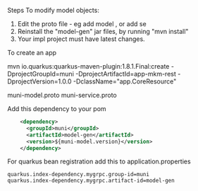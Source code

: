 

Steps To modify model objects:

1. Edit the proto file - eg add model , or add se
2. Reinstall the "model-gen" jar files, by running "mvn install"
3. Your impl project must have latest changes.



To create an app

mvn io.quarkus:quarkus-maven-plugin:1.8.1.Final:create -DprojectGroupId=muni -DprojectArtifactId=app-mkm-rest -DprojectVersion=1.0.0 -DclassName="app.CoreResource"



muni-model.proto
muni-service.proto

Add this dependency to your pom

```xml
    <dependency>
      <groupId>muni</groupId>
      <artifactId>model-gen</artifactId>
      <version>${muni-model.version}</version>
    </dependency>
```

For quarkus bean registration add this to application.properties

```properties
quarkus.index-dependency.mygrpc.group-id=muni
quarkus.index-dependency.mygrpc.artifact-id=model-gen
```